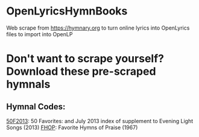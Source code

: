 # OpenLyricsHymnBooks
Web scrape from https://hymnary.org to turn online lyrics into OpenLyrics files to import into OpenLP

# Don't want to scrape yourself? Download these pre-scraped hymnals

## Hymnal Codes:
[50F2013](https://github.com/DanielLeeMeeks/OpenLyricsHymnBooks/tree/master/50F2013): 50 Favorites: and July 2013 index of supplement to Evening Light Songs (2013)
[FHOP](https://github.com/DanielLeeMeeks/OpenLyricsHymnBooks/tree/master/FHOP): Favorite Hymns of Praise (1967)
